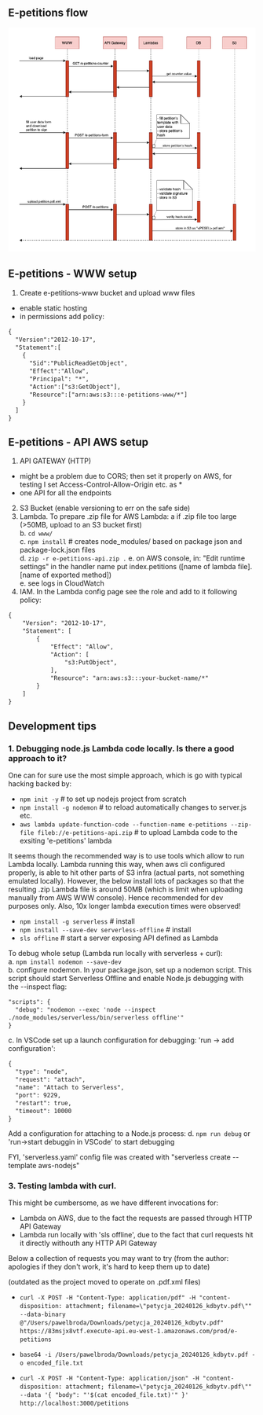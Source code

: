 ## E-petitions flow

![e-petitions flow](e-petitions.drawio.png)

## E-petitions - WWW setup
1. Create e-petitions-www bucket and upload www files
- enable static hosting
- in permissions add policy:
```
{
  "Version":"2012-10-17",
  "Statement":[
    {
      "Sid":"PublicReadGetObject",
      "Effect":"Allow",
      "Principal": "*",
      "Action":["s3:GetObject"],
      "Resource":["arn:aws:s3:::e-petitions-www/*"]
    }
  ]
}
```

## E-petitions - API AWS setup
1. API GATEWAY (HTTP)
- might be a problem due to CORS; then set it properly on AWS, for testing I set Access-Control-Allow-Origin etc. as *
- one API for all the endpoints 
2. S3 Bucket (enable versioning to err on the safe side)
3. Lambda. To prepare .zip file for AWS Lambda:
  a   if .zip file too large (>50MB, upload to an S3 bucket first)  
  b. `cd www/`  
  c. `npm install` # creates node_modules/ based on package json and package-lock.json files  
  d. `zip -r e-petitions-api.zip .`
  e. on AWS console, in: "Edit runtime settings" in the   handler name put index.petitions ([name of lambda file].[name of exported method])  
  e. see logs in CloudWatch
4. IAM. In the Lambda config page see the role and add to it following policy:
```
{
    "Version": "2012-10-17",
    "Statement": [
        {
            "Effect": "Allow",
            "Action": [
                "s3:PutObject",
            ],
            "Resource": "arn:aws:s3:::your-bucket-name/*"
        }
    ]
}
```
## Development tips
### 1. Debugging node.js Lambda code locally. Is there a good approach to it? 
One can for sure use the most simple approach, which is go with typical hacking backed by:
- `npm init -y` # to set up nodejs project from scratch
- `npm install -g nodemon` # to reload automatically changes to server.js etc.
- `aws lambda update-function-code --function-name e-petitions --zip-file fileb://e-petitions-api.zip` # to upload Lambda code to the exsiting 'e-petitions' lambda

It seems though the recommended way is to use tools which allow to run Lambda locally. Lambda running this way, when aws cli configured properly, is able to hit other parts of S3 infra (actual parts, not something emulated locally).
However, the below install lots of packages so that the resulting .zip Lambda file is around 50MB (which is limit when uploading manually from AWS WWW console). Hence recommended for dev purposes only. Also, 10x longer lambda execution times were observed!
- `npm install -g serverless` # install
- `npm install --save-dev serverless-offline` # install
- `sls offline` # start a server exposing API defined as Lambda

To debug whole setup (Lambda run locally with serverless + curl):  
a. `npm install nodemon --save-dev`  
b. configure nodemon. In your package.json, set up a nodemon script. This script should start Serverless Offline and enable Node.js debugging with the --inspect flag:
```
"scripts": {
  "debug": "nodemon --exec 'node --inspect ./node_modules/serverless/bin/serverless offline'"
}
```
c. In VSCode set up a launch configuration for debugging: 'run -> add configuration':
```
{
  "type": "node",
  "request": "attach",
  "name": "Attach to Serverless",
  "port": 9229,
  "restart": true,
  "timeout": 10000
}

```

Add a configuration for attaching to a Node.js process:
d. `npm run debug` or 'run->start debuggin in VSCode' to start debugging

FYI, 'serverless.yaml' config file was created with "serverless create --template aws-nodejs"

### 3. Testing lambda with curl.
This might be cumbersome, as we have different invocations for:
- Lambda on AWS, due to the fact the requests are passed through HTTP API Gateway
- Lambda run locally with 'sls offline', due to the fact that curl requests hit it directly withouth any HTTP API Gateway

Below a collection of requests you may want to try (from the author: apologies if they don't work, it's hard to keep them up to date)

(outdated as the project moved to operate on .pdf.xml files)  
- `curl -X POST -H "Content-Type: application/pdf" -H "content-disposition: attachment; filename=\"petycja_20240126_kdbytv.pdf\"" --data-binary @"/Users/pawelbroda/Downloads/petycja_20240126_kdbytv.pdf" https://83msjx8vtf.execute-api.eu-west-1.amazonaws.com/prod/e-petitions`

- `base64 -i /Users/pawelbroda/Downloads/petycja_20240126_kdbytv.pdf -o encoded_file.txt`
- `curl -X POST -H "Content-Type: application/json" -H "content-disposition: attachment; filename=\"petycja_20240126_kdbytv.pdf\"" --data '{ "body": "'$(cat encoded_file.txt)'" }' http://localhost:3000/petitions`

